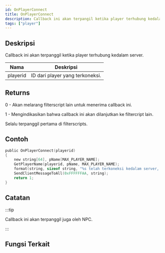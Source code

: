 ```yaml
---
id: OnPlayerConnect
title: OnPlayerConnect
description: Callback ini akan terpangil ketika player terhubung kedalam server.
tags: ["player"]
---
```


## Deskripsi

Callback ini akan terpanggil ketika player terhubung kedalam server.

| Nama     | Deskripsi                  |
| -------- | -------------------------- |
| playerid | ID dari player yang terkoneksi. |

## Returns

0 - Akan melarang filterscript lain untuk menerima callback ini.

1 - Mengindikasikan bahwa callback ini akan dilanjutkan ke filtercript lain.

Selalu terpanggil pertama di filterscripts.

## Contoh

```c
public OnPlayerConnect(playerid)
{
    new string[64], pName[MAX_PLAYER_NAME];
    GetPlayerName(playerid, pName, MAX_PLAYER_NAME);
    format(string, sizeof string, "%s telah terkoneksi kedalam server, selamat datang!", pName);
    SendClientMessageToAll(0xFFFFFFAA, string);
    return 1;
}
```

## Catatan

:::tip

Callback ini akan terpanggil juga oleh NPC.

:::

## Fungsi Terkait
